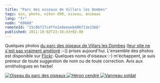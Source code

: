 ```yaml
---
title: "Parc des oiseaux de Villars les Dombes"
tags: ain, photo, nikon d90, oiseau, animaux
lang: "fr"
node: "69660"
remoteId: "15c0b717c4ffe2e8eeeeb406f13e1566"
published: 2011-10-02T23:38:43+02:00
---
```


Quelques photos [du parc des oiseaux de Villars les Dombes](http://www.parcdesoiseaux.com/fr/) ([leur site ne s'est pas vraiment amélioré](/post/le-site-du-parc-des-oiseaux) :-() prises aujourd'hui. L'ensemble des photos est disponible sur [Flickr](http://www.flickr.com/photos/tigr0u/sets/72157627802960454/). Quelques noms d'oiseaux :-) m'échappent, je suis preneur de toute suggestion de nom ou de toute correction. Avis aux ornithologues en herbe!

<a href="/images/oiseau-du-parc-des-oiseaux.jpg">![Oiseau du parc des oiseaux](/images/660x/oiseau-du-parc-des-oiseaux.jpg)
</a>
<a href="/images/heron-cendre.jpg">![Héron cendré](/images/660x/heron-cendre.jpg)
</a>
<a href="/images/vanneau-soldat.jpg">![Vanneau soldat](/images/660x/vanneau-soldat.jpg)
</a>
